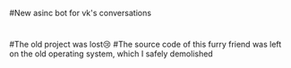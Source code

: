 #New asinc bot for vk's conversations
#
#The old project was lost😢
#The source code of this furry friend was left on the old operating system, which I safely demolished

